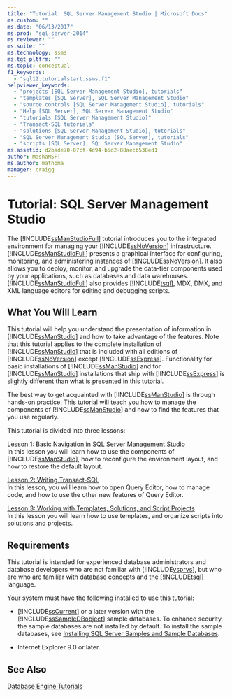 ```yaml
---
title: "Tutorial: SQL Server Management Studio | Microsoft Docs"
ms.custom: ""
ms.date: "06/13/2017"
ms.prod: "sql-server-2014"
ms.reviewer: ""
ms.suite: ""
ms.technology: ssms
ms.tgt_pltfrm: ""
ms.topic: conceptual
f1_keywords: 
  - "sql12.tutorialstart.ssms.f1"
helpviewer_keywords: 
  - "projects [SQL Server Management Studio], tutorials"
  - "templates [SQL Server], SQL Server Management Studio"
  - "source controls [SQL Server Management Studio], tutorials"
  - "Help [SQL Server], SQL Server Management Studio"
  - "tutorials [SQL Server Management Studio]"
  - "Transact-SQL tutorials"
  - "solutions [SQL Server Management Studio], tutorials"
  - "SQL Server Management Studio [SQL Server], tutorials"
  - "scripts [SQL Server], SQL Server Management Studio"
ms.assetid: d2bade70-07cf-4d94-b5d2-88aecb538ed1
author: MashaMSFT
ms.author: mathoma
manager: craigg
---
```

# Tutorial: SQL Server Management Studio
  The [!INCLUDE[ssManStudioFull](../../includes/ssmanstudiofull-md.md)] tutorial introduces you to the integrated environment for managing your [!INCLUDE[ssNoVersion](../../includes/ssnoversion-md.md)] infrastructure. [!INCLUDE[ssManStudioFull](../../includes/ssmanstudiofull-md.md)] presents a graphical interface for configuring, monitoring, and administering instances of [!INCLUDE[ssNoVersion](../../includes/ssnoversion-md.md)]. It also allows you to deploy, monitor, and upgrade the data-tier components used by your applications, such as databases and data warehouses. [!INCLUDE[ssManStudioFull](../../includes/ssmanstudiofull-md.md)] also provides [!INCLUDE[tsql](../../includes/tsql-md.md)], MDX, DMX, and XML language editors for editing and debugging scripts.  
  
## What You Will Learn  
 This tutorial will help you understand the presentation of information in [!INCLUDE[ssManStudio](../../includes/ssmanstudio-md.md)] and how to take advantage of the features. Note that this tutorial applies to the complete installation of [!INCLUDE[ssManStudio](../../includes/ssmanstudio-md.md)] that is included with all editions of [!INCLUDE[ssNoVersion](../../includes/ssnoversion-md.md)] except [!INCLUDE[ssExpress](../../includes/ssexpress-md.md)]. Functionality for basic installations of [!INCLUDE[ssManStudio](../../includes/ssmanstudio-md.md)] and for [!INCLUDE[ssManStudio](../../includes/ssmanstudio-md.md)] installations that ship with [!INCLUDE[ssExpress](../../includes/ssexpress-md.md)] is slightly different than what is presented in this tutorial.  
  
 The best way to get acquainted with [!INCLUDE[ssManStudio](../../includes/ssmanstudio-md.md)] is through hands-on practice. This tutorial will teach you how to manage the components of [!INCLUDE[ssManStudio](../../includes/ssmanstudio-md.md)] and how to find the features that you use regularly.  
  
 This tutorial is divided into three lessons:  
  
 [Lesson 1: Basic Navigation in SQL Server Management Studio](lesson-1-basic-navigation-in-sql-server-management-studio.md)  
 In this lesson you will learn how to use the components of [!INCLUDE[ssManStudio](../../includes/ssmanstudio-md.md)], how to reconfigure the environment layout, and how to restore the default layout.  
  
 [Lesson 2: Writing Transact-SQL](lesson-2-writing-transact-sql.md)  
 In this lesson, you will learn how to open Query Editor, how to manage code, and how to use the other new features of Query Editor.  
  
 [Lesson 3: Working with Templates, Solutions, and Script Projects](lesson-3-working-with-templates-solutions-and-script-projects.md)  
 In this lesson you will learn how to use templates, and organize scripts into solutions and projects.  
  
## Requirements  
 This tutorial is intended for experienced database administrators and database developers who are not familiar with [!INCLUDE[vsprvs](../../includes/vsprvs-md.md)], but who are who are familiar with database concepts and the [!INCLUDE[tsql](../../includes/tsql-md.md)] language.  
  
 Your system must have the following installed to use this tutorial:  
  
-   [!INCLUDE[ssCurrent](../../includes/sscurrent-md.md)] or a later version with the [!INCLUDE[ssSampleDBobject](../../includes/sssampledbobject-md.md)] sample databases. To enhance security, the sample databases are not installed by default. To install the sample databases, see [Installing SQL Server Samples and Sample Databases](http://sqlserversamples.codeplex.com).  
  
-   Internet Explorer 9.0 or later.  
  
## See Also  
 [Database Engine Tutorials](../../relational-databases/database-engine-tutorials.md)  
  
  
